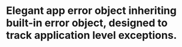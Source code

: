 # Elegant app error object inheriting built-in error object, designed to track application level exceptions.